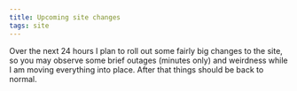 ```yaml
---
title: Upcoming site changes
tags: site
---
```


Over the next 24 hours I plan to roll out some fairly big changes to the site, so you may observe some brief outages (minutes only) and weirdness while I am moving everything into place. After that things should be back to normal.
